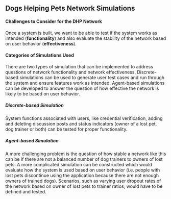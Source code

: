 ## Dogs Helping Pets Network Simulations

#### Challenges to Consider for the DHP Network

Once a system is built, we want to be able to test if the system works as intended (**functionality**) and also evaluate the stability of the network based on user behavior (**effectiveness**).

#### Categories of Simulations Used

There are two types of simulation that can be implemented to address questions of network functionality and network effectiveness. Discrete-based simulations can be used to generate user test cases and run through the system and ensure features work as intended. Agent-based simulations can be developed to answer the question of how effective the network is likely to be based on user behavior.

##### Discrete-based Simulation

System functions associated with users, like credential verification, adding and deleting discussion posts and status indicators (owner of a lost pet, dog trainer or both) can be tested for proper functionality. 

##### Agent-based Simulation

A more challenging problem is the question of how stable a network like this can be if there are not a balanced number of dog trainers to owners of lost pets. A more complicated simulation can be constructed which would evaluate how the system is used based on user behavior (i.e. people with lost pets discontinue using the application because there are not enough owners of trained dogs). Scenarios, such as varying user dropout rates of the network based on owner of lost pets to trainer ratios, would have to be defined and tested.
